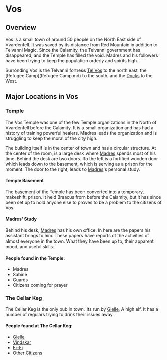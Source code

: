 # Vos

## Overview
	
Vos is a small town of around 50 people on the North East side of Vvardenfell. It was saved by its distance from Red Mountain in addition to Telvanni Magic. Since the Calamity, the Telvanni government has disappeared, and the Temple has filled the void. Madres and his followers have been trying to keep the population orderly and spirits high. 

Surronding Vos is the Telvanni fortress [Tel Vos](Tel_Vos.md) to the north east, the [Refugee Camp](Refugee Camp.md) to the south, and the [Docks](Docks.md) to the West. 

## Major Locations in Vos

### Temple

The Vos Temple was one of the few Temple organizations in the North of Vvardenfell before the Calamity. It is a small organization and has had a history of training powerful healers. Madres leads the organization and is struggling to keep the moral of the city high. 

The building itself is in the center of town and has a circular structure. At the center of the room, is a large desk where [Madres](../NPC/Madres.md) spends most of his time. Behind the desk are two doors. To the left is a fortified wooden door which leads down to the basement, which is serving as a prison for the moment. The door to the right, leads to [Madres](../NPC/Madres.md)'s personal study. 

#### Temple Basement
The basement of the Temple has been converted into a temporary, makeshift, prison. It held Braacus from before the Calamity, but it has since been set up to hold anyone else to proves to be a problem to the citizens of Vos.

#### Madres' Study
Behind his desk, [Madres](../NPC/Madres.md) has his own office. In here are the papers his assistant brings to him. These papers have reports of the activities of almost everyone in the town. What they have been up to, their apparent mood, and useful skills. 

#### People found in the Temple:
* Madres
* Sabine
* Guards
* Citizens coming for prayer

### The Cellar Keg

The Cellar Keg is the only pub in town. Its run by [Gielle](../NPC/Gielle.md), A high elf. It has a number of regulars trying to drink their issues away.

#### People found at The Cellar Keg:

* [Gielle](../NPC/Gielle.md)
* [Vindskar](../NPC/Vindskar.md)
* [Er-Ei](../NPC/Er-Ei.md)
* Other Citizens

